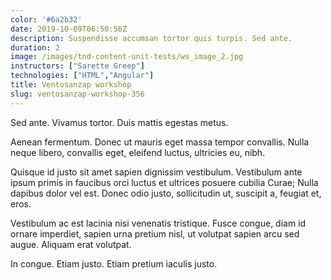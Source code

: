 ```yaml
---
color: '#6a2b32'
date: 2019-10-09T06:50:56Z
description: Suspendisse accumsan tortor quis turpis. Sed ante.
duration: 2
image: /images/tnd-content-unit-tests/ws_image_2.jpg
instructors: ["Sarette Greep"]
technologies: ["HTML","Angular"]
title: Ventosanzap workshop
slug: ventosanzap-workshop-356
---
```

Sed ante. Vivamus tortor. Duis mattis egestas metus.

Aenean fermentum. Donec ut mauris eget massa tempor convallis. Nulla neque libero, convallis eget, eleifend luctus, ultricies eu, nibh.

Quisque id justo sit amet sapien dignissim vestibulum. Vestibulum ante ipsum primis in faucibus orci luctus et ultrices posuere cubilia Curae; Nulla dapibus dolor vel est. Donec odio justo, sollicitudin ut, suscipit a, feugiat et, eros.

Vestibulum ac est lacinia nisi venenatis tristique. Fusce congue, diam id ornare imperdiet, sapien urna pretium nisl, ut volutpat sapien arcu sed augue. Aliquam erat volutpat.

In congue. Etiam justo. Etiam pretium iaculis justo.
